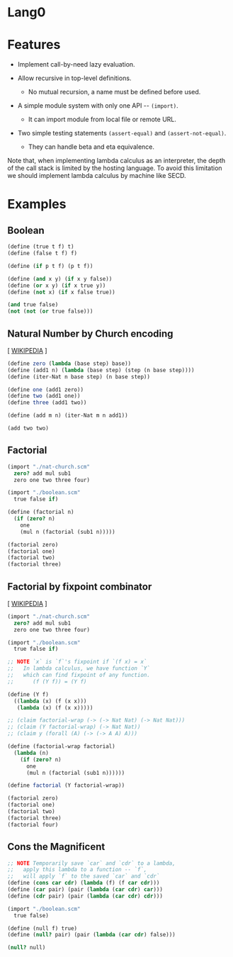 # Lang0

# Features

- Implement call-by-need lazy evaluation.

- Allow recursive in top-level definitions.

  - No mutual recursion, a name must be defined before used.

- A simple module system with only one API -- `(import)`.

  - It can import module from local file or remote URL.

- Two simple testing statements `(assert-equal)` and `(assert-not-equal)`.

  - They can handle beta and eta equivalence.

Note that, when implementing lambda calculus as an interpreter,
the depth of the call stack is limited by the hosting language.
To avoid this limitation we should implement lambda calculus by machine like SECD.

# Examples

## Boolean

```scheme
(define (true t f) t)
(define (false t f) f)

(define (if p t f) (p t f))

(define (and x y) (if x y false))
(define (or x y) (if x true y))
(define (not x) (if x false true))

(and true false)
(not (not (or true false)))
```

## Natural Number by Church encoding

[ [WIKIPEDIA](https://en.wikipedia.org/wiki/Church_encoding) ]

```scheme
(define zero (lambda (base step) base))
(define (add1 n) (lambda (base step) (step (n base step))))
(define (iter-Nat n base step) (n base step))

(define one (add1 zero))
(define two (add1 one))
(define three (add1 two))

(define (add m n) (iter-Nat m n add1))

(add two two)
```

## Factorial

```scheme
(import "./nat-church.scm"
  zero? add mul sub1
  zero one two three four)

(import "./boolean.scm"
  true false if)

(define (factorial n)
  (if (zero? n)
    one
    (mul n (factorial (sub1 n)))))

(factorial zero)
(factorial one)
(factorial two)
(factorial three)
```

## Factorial by fixpoint combinator

[ [WIKIPEDIA](https://en.wikipedia.org/wiki/Fixed-point_combinator) ]

```scheme
(import "./nat-church.scm"
  zero? add mul sub1
  zero one two three four)

(import "./boolean.scm"
  true false if)

;; NOTE `x` is `f`'s fixpoint if `(f x) = x`
;;   In lambda calculus, we have function `Y`
;;   which can find fixpoint of any function.
;;      (f (Y f)) = (Y f)

(define (Y f)
  ((lambda (x) (f (x x)))
   (lambda (x) (f (x x)))))

;; (claim factorial-wrap (-> (-> Nat Nat) (-> Nat Nat)))
;; (claim (Y factorial-wrap) (-> Nat Nat))
;; (claim y (forall (A) (-> (-> A A) A)))

(define (factorial-wrap factorial)
  (lambda (n)
    (if (zero? n)
      one
      (mul n (factorial (sub1 n))))))

(define factorial (Y factorial-wrap))

(factorial zero)
(factorial one)
(factorial two)
(factorial three)
(factorial four)
```

## Cons the Magnificent

```scheme
;; NOTE Temporarily save `car` and `cdr` to a lambda,
;;   apply this lambda to a function -- `f`,
;;   will apply `f` to the saved `car` and `cdr`
(define (cons car cdr) (lambda (f) (f car cdr)))
(define (car pair) (pair (lambda (car cdr) car)))
(define (cdr pair) (pair (lambda (car cdr) cdr)))

(import "./boolean.scm"
  true false)

(define (null f) true)
(define (null? pair) (pair (lambda (car cdr) false)))

(null? null)
```
